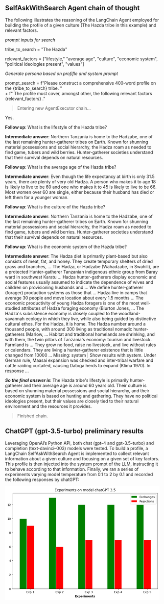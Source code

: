 ## SelfAskWithSearch Agent chain of thought
The following illustrates the reasoning of the LangChain Agent employed for building the profile of a given culture (The Hazda tribe in this example) and relevant factors.

*prompt inputs for search*

tribe_to_search = "The Hazda"

relevant_factors = ["lifestyle," "average age", "culture", "economic system", "political ideologies present", "values"]

*Generate persona based on profifle and system prompt*

prompt_search = f"Please construct a comprehensive 400-word profile on the {tribe_to_search} tribe. " \
        + f" The profile must cover, amongst other, the following relevant factors {relevant_factors} ."

> Entering new AgentExecutor chain...

Yes.
 
**Follow up**: What is the lifestyle of the Hazda tribe?

**Intermediate answer**: Northern Tanzania is home to the Hadzabe, one of the last remaining hunter-gatherer tribes on Earth. Known for shunning material possessions and social hierarchy, the Hadza roam as needed to find game, tubers and wild berries. Hunter-gatherer societies understand that their survival depends on natural resources.

**Follow up**: What is the average age of the Hazda tribe?

**Intermediate answer**: Even though the life expectancy at birth is only 31.5 years, there are plenty of very old Hadza. A person who makes it to age 18 is likely to live to be 60 and one who makes it to 45 is likely to live to be 66. Most women over 60 are single, either because their husband has died or left them for a younger woman.

**Follow up**: What is the culture of the Hazda tribe?

**Intermediate answer**: Northern Tanzania is home to the Hadzabe, one of the last remaining hunter-gatherer tribes on Earth. Known for shunning material possessions and social hierarchy, the Hadza roam as needed to find game, tubers and wild berries. Hunter-gatherer societies understand that their survival depends on natural resources.

**Follow up**: What is the economic system of the Hazda tribe?

**Intermediate answer**: The Hadza diet is primarily plant-based but also consists of meat, fat, and honey. They create temporary shelters of dried grass and branches, ... The Hadza, or Hadzabe (Wahadzabe, in Swahili), are a protected Hunter-gatherer Tanzanian indigenous ethnic group from Baray ward in southwest Karatu ... Hadza hunter-gatherers display economic and social features usually assumed to indicate the dependence of wives and children on provisioning husbands and ... We define hunter-gatherer (forager) production systems as those that ... Hadza live in camps that average 30 people and move location about every 1.5 months ... The economic productivity of young Hadza foragers is one of the most well-studied attributes of Hadza foraging economy (Blurton Jones, ... The Hadza's subsistence economy is closely coupled to the woodland-savannah ecology in which they live, while also being guided by distinctive cultural ethos. For the Hadza, it is home. The Hadza number around a thousand people, with around 300 living as traditional nomadic hunter-gatherers (Marlow, ... Habitat and traditional homelands are shrinking, and with them, the twin pillars of Tanzania's economy: tourism and livestock. Farmland is ... They grow no food, raise no livestock, and live without rules or calendars. They are living a hunter-gatherer existence that is little changed from 10000 ... Missing: system | Show results with:system. Under German rule, Maasai expansion was checked and inter-tribal warfare and cattle raiding curtailed, causing Datoga herds to expand (Klima 1970). In response ...

***So the final answer is***: The Hazda tribe's lifestyle is primarily hunter-gatherer and their average age is around 60 years old. Their culture is based on shunning material possessions and social hierarchy, and their economic system is based on hunting and gathering. They have no political ideologies present, but their values are closely tied to their natural environment and the resources it provides.

> Finished chain.

## ChatGPT (gpt-3.5-turbo) preliminary results
Leveraging OpenAI’s Python API, both chat (gpt-4 and gpt-3.5-turbo) and completion (text-davinci–003) models were tested. To build a profile, a LangChain SelfAskWithSearch Agent is implemented to collect relevant information about a given culture and focusing on a given set of key factors. This profile is then injected into the system prompt of the LLM, instructing it to behave according to that information. Finally, we ran a series of experiments varying model temperature from 0.1 to 2 by 0.1 and recorded the following responses by chatGPT:

![Summary_Results](Summary_Results.png)
